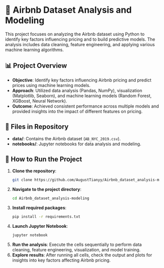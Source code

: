 # 🏡 Airbnb Dataset Analysis and Modeling
This project focuses on analyzing the Airbnb dataset using Python to identify key factors influencing pricing and to build predictive models. The analysis includes data cleaning, feature engineering, and applying various machine learning algorithms.

## 📊 Project Overview
- **Objective**: Identify key factors influencing Airbnb pricing and predict prices using machine learning models.  
- **Approach**: Utilized data analysis (Pandas, NumPy), visualization (Matplotlib, Seaborn), and machine learning models (Random Forest, XGBoost, Neural Network).  
- **Outcome**: Achieved consistent performance across multiple models and provided insights into the impact of different features on pricing.  

## 📁 Files in Repository
- **data/**: Contains the Airbnb dataset (`AB_NYC_2019.csv`).  
- **notebooks/**: Jupyter notebooks for data analysis and modeling.  

## 🚀 How to Run the Project
1. **Clone the repository**:  
   ```bash
   git clone https://github.com/AugustTianyy/Airbnb_dataset_analysis-modeling.git
2. **Navigate to the project directory**:
    ```bash
    cd Airbnb_dataset_analysis-modeling
3. **Install required packages**:
   ```bash
   pip install -r requirements.txt
4. **Launch Jupyter Notebook**:
   ```bash
   jupyter notebook
5. **Run the analysis**:
Execute the cells sequentially to perform data cleaning, feature engineering, visualization, and model training.
8. **Explore results**:
After running all cells, check the output and plots for insights into key factors affecting Airbnb pricing.

